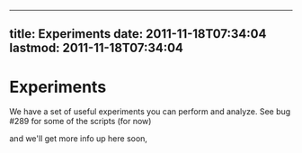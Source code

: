 
---
title: Experiments
date: 2011-11-18T07:34:04
lastmod: 2011-11-18T07:34:04
---
Experiments
===========

We have a set of useful experiments you can perform and analyze. See bug
\#289 for some of the scripts (for now)

and we'll get more info up here soon,
